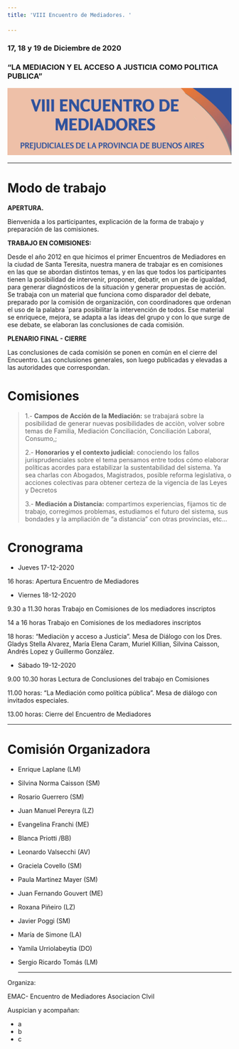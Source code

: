 ```yaml
---
title: 'VIII Encuentro de Mediadores. '

---
```

### **17, 18 y 19 de Diciembre de 2020**

### “LA MEDIACION Y EL ACCESO A JUSTICIA COMO POLITICA PUBLICA”

![](/images/uploads/banner-2.jpg)

***

# Modo de trabajo

**APERTURA.**

Bienvenida a los participantes, explicación de la forma de trabajo y preparación de las comisiones.

**TRABAJO EN COMISIONES:**

Desde el año 2012 en que hicimos el primer Encuentros de Mediadores en la ciudad de Santa Teresita, nuestra manera de trabajar es en comisiones en las que se abordan distintos temas, y en las que todos los participantes tienen la posibilidad de intervenir, proponer, debatir, en un pie de igualdad, para generar diagnósticos de la situación y generar propuestas de acción. Se trabaja con un material que funciona como disparador del debate, preparado por la comisión de organización, con coordinadores que ordenan el uso de la palabra ´para posibilitar la intervención de todos. Ese material se enriquece, mejora, se adapta a las ideas del grupo y con lo que surge de ese debate, se elaboran las conclusiones  de cada comisión.

**PLENARIO FINAL - CIERRE**

Las conclusiones de cada comisión se ponen en común en el cierre del Encuentro. Las conclusiones generales, son luego publicadas y elevadas a las autoridades que correspondan.

# Comisiones

> 1.- **Campos de Acción de la Mediación:** se trabajará sobre la posibilidad de generar nuevas posibilidades de acciòn, volver sobre temas de Familia, Mediación Conciliación, Conciliación Laboral, Consumo,;
>
> 2\.-  **Honorarios y el contexto judicial:** conociendo los fallos jurisprudenciales sobre el tema pensamos entre todos cómo elaborar políticas acordes para estabilizar la sustentabilidad del sistema. Ya sea charlas con Abogados, Magistrados, posible reforma legislativa, o acciones colectivas para obtener certeza de la vigencia de las Leyes y Decretos
>
> 3\.- **Mediación a Distancia:** compartimos experiencias, fijamos tic de trabajo, corregimos problemas, estudiamos el futuro del sistema, sus bondades y la ampliación de “a distancia” con otras provincias, etc...

# Cronograma

* Jueves 17-12-2020

16 horas: Apertura Encuentro de Mediadores

* Viernes 18-12-2020

9\.30 a 11.30 horas Trabajo en Comisiones de los mediadores inscriptos

14 a 16 horas Trabajo en Comisiones de los mediadores inscriptos

18 horas: “Mediaciòn y acceso a Justicia”. Mesa de Diálogo con los  Dres. Gladys Stella Alvarez, María Elena Caram, Muriel Killian, Silvina Caisson, Andrés Lopez y Guillermo González.

* Sábado 19-12-2020

9\.00 10.30 horas Lectura de Conclusiones del trabajo en Comisiones

11\.00 horas: “La Mediación como política pública”. Mesa de diálogo con invitados especiales.

13\.00 horas: Cierre del Encuentro de Mediadores

***

# Comisión Organizadora

* Enrique Laplane (LM)
* Silvina Norma Caisson (SM)
* Rosario Guerrero (SM)
* Juan Manuel Pereyra (LZ)
* Evangelina Franchi (ME)
* Blanca Priotti /BB)
* Leonardo Valsecchi (AV)
* Graciela Covello (SM)
* Paula Martinez Mayer (SM)
* Juan Fernando Gouvert (ME)
* Roxana Piñeiro (LZ)
* Javier Poggi (SM)
* María de Simone (LA)
* Yamila Urriolabeytia (DO)
* Sergio Ricardo Tomás (LM)

  ***

Organiza:

EMAC- Encuentro de Mediadores Asociacion CIvil

Auspician y acompañan:

* a
* b
* c